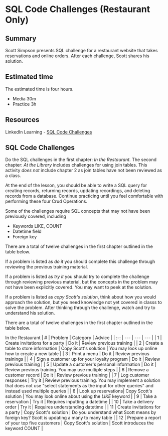 # SQL Code Challenges (Restaurant Only)

## Summary 
Scott Simpson presents SQL challenge for a restaurant website that takes reservations and online orders. After each challenge, Scott shares his solution.

## Estimated time
The estimated time is four hours.
 - Media 30m
 - Practice 3h

## Resources
LinkedIn Learning - [SQL Code Challenges](https://www.linkedin.com/learning/sql-code-challenges/sql-code-challenges)

## SQL Code Challenges
Do the SQL challenges in the first chapter: *In the Restaurant.*  The second chapter: *At the Library* includes challenges for using join tables.  This activity *does not* include chapter 2 as join tables have not been reviewed as a class.

At the end of the lesson, you should be able to write a SQL query for creating records, returning records, updating recordings, and deleting records from a database. Continue practicing until you feel comfortable with performing these four Crud Operations.

Some of the challenges require SQL concepts that may not have been previously covered, including 
- Keywords LIKE, COUNT
- Datetime field
- Foreign key

There are a total of twelve challenges in the first chapter outlined in the table below. 

If a problem is listed as *do it* you should complete this challenge through reviewing the previous training material.

If a problem is listed as *try it* you should try to complete the challenge through reviewing previous material, but the concepts in the problem may not have been explicitly covered.  You may want to peek at the solution.

If a problem is listed as *copy Scott's solution*, think about how you would approach the solution, but you need knowledge not yet covered in classs to solve the problem.  After thinking through the challenge, watch and try to understand his solution.

There are a total of twelve challenges in the first chapter outlined in the table below. 

In the Restaurant
| # | Problem | Category | Advice | 
| :-: | --- | --- | --- |
| 1 | Create invitations for a party | Do it | Review previous training |
| 2 | Create a table to store information | Copy Scott's solution | You may look up online how to create a new table |
| 3 | Print a menu | Do it | Review previous trainings |
| 4 | Sign a customer up for your loyalty program | Do it | Review previous training |
| 5 | Update a customer's personal information | Do it | Review previous training.  You may use multiple steps |
| 6 | Remove a customer record | Do it | Review previous training |
| 7 | Log customer responses | Try it | Review previous training. You may implement a solution that does not use "select statements as the input for other queries" and instead used multiple queries  |
| 8 | Look up reservations| Copy Scott's solution | You may look online about using the *LIKE* keyword |
| 9 | Take a reservation | Try it | Requires inputting a datetime |
| 10 | Take a delivery order | Try it | Requires understanding datetime  |
| 11 | Create invitations for a party | Copy Scott's solution | Do you understand what Scott means by foreign key?  Scott is updating a many to many table |
| 12 | Prepare a report of your top five customers | Copy Scott's solution | Scott introduces the keyword COUNT |

